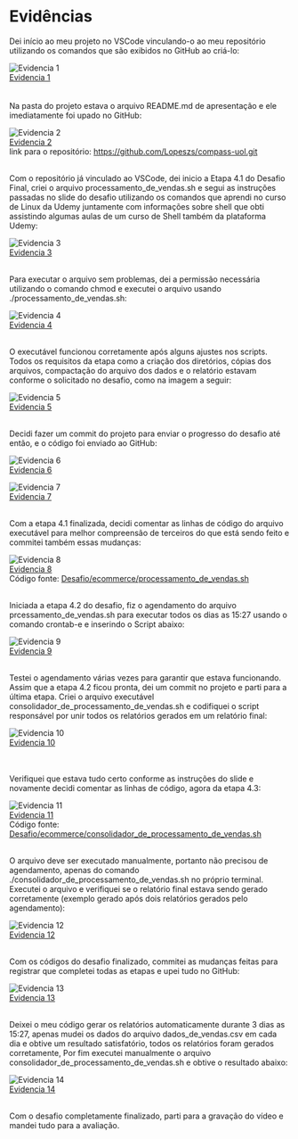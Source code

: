 # Evidências
Dei início ao meu projeto no VSCode vinculando-o ao meu repositório utilizando os comandos que são exibidos no GitHub ao criá-lo:

![Evidencia 1](evidencias/evidencia_1.webp)  
[Evidencia 1](evidencias/evidencia_1.webp)  
<br></br>
Na pasta do projeto estava o arquivo README.md de apresentação e ele imediatamente foi upado no GitHub:

![Evidencia 2](evidencias/evidencia_2.webp)  
[Evidencia 2](evidencias/evidencia_2.webp)  
link para o repositório: https://github.com/Lopeszs/compass-uol.git
<br></br>

Com o repositório já vinculado ao VSCode, dei inicio a Etapa 4.1 do Desafio Final, criei o arquivo processamento_de_vendas.sh e segui as instruções passadas no slide do desafio utilizando os comandos que aprendi no curso de Linux da Udemy juntamente com informações sobre shell que obti assistindo algumas aulas de um curso de Shell também da plataforma Udemy:

![Evidencia 3](evidencias/evidencia_3.webp)  
[Evidencia 3](evidencias/evidencia_3.webp)
<br></br>

Para executar o arquivo sem problemas, dei a permissão necessária utilizando o comando chmod e executei o arquivo usando ./processamento_de_vendas.sh:

![Evidencia 4](evidencias/evidencia_4.webp)  
[Evidencia 4](evidencias/evidencia_4.webp)
<br></br>

O executável funcionou corretamente após alguns ajustes nos scripts. Todos os requisitos da etapa como a criação dos diretórios, cópias dos arquivos, compactação do arquivo dos dados e o relatório estavam conforme o solicitado no desafio, como na imagem a seguir:

![Evidencia 5](evidencias/evidencia_5.webp)  
[Evidencia 5](evidencias/evidencia_5.webp)
<br></br>

Decidi fazer um commit do projeto para enviar o progresso do desafio até então, e o código foi enviado ao GitHub:

![Evidencia 6](evidencias/evidencia_6.webp)  
[Evidencia 6](evidencias/evidencia_6.webp)

![Evidencia 7](evidencias/evidencia_7.webp)  
[Evidencia 7](evidencias/evidencia_7.webp)
<br></br>

Com a etapa 4.1 finalizada, decidi comentar as linhas de código do arquivo executável para melhor compreensão de terceiros do que está sendo feito e commitei também essas mudanças:

![Evidencia 8](evidencias/evidencia_8.webp)  
[Evidencia 8](evidencias/evidencia_8.webp)  
Código fonte: [Desafio/ecommerce/processamento_de_vendas.sh](Desafio/ecommerce/processamento_de_vendas.sh)
<br></br>

Iniciada a etapa 4.2 do desafio, fiz o agendamento do arquivo prcessamento_de_vendas.sh para executar todos os dias as 15:27 usando o comando crontab-e e inserindo o Script abaixo:

![Evidencia 9](evidencias/evidencia_9.webp)  
[Evidencia 9](evidencias/evidencia_9.webp)
<br></br>

Testei o agendamento várias vezes para garantir que estava funcionando. Assim que a etapa 4.2 ficou pronta, dei um commit no projeto e parti para a última etapa. Criei o arquivo executável consolidador_de_processamento_de_vendas.sh e codifiquei o script responsável por unir todos os relatórios gerados em um relatório final:

![Evidencia 10](evidencias/evidencia_10.webp)  
[Evidencia 10](evidencias/evidencia_10.webp)  
<br></br>

Verifiquei que estava tudo certo conforme as instruções do slide e novamente decidi comentar as linhas de código, agora da etapa 4.3:

![Evidencia 11](evidencias/evidencia_11.webp)  
[Evidencia 11](evidencias/evidencia_11.webp)  
Código fonte: [Desafio/ecommerce/consolidador_de_processamento_de_vendas.sh](Desafio/ecommerce/consolidador_de_processamento_de_vendas.sh)
<br></br>

O arquivo deve ser executado manualmente, portanto não precisou de agendamento, apenas do comando ./consolidador_de_processamento_de_vendas.sh no próprio terminal. Executei o arquivo e verifiquei se o relatório final estava sendo gerado corretamente (exemplo gerado após dois relatórios gerados pelo agendamento):

![Evidencia 12](evidencias/evidencia_12.webp)  
[Evidencia 12](evidencias/evidencia_12.webp)
<br></br>

Com os códigos do desafio finalizado, commitei as mudanças feitas para registrar que completei todas as etapas e upei tudo no GitHub:

![Evidencia 13](evidencias/evidencia_13.webp)  
[Evidencia 13](evidencias/evidencia_13.webp)
<br></br>

Deixei o meu código gerar os relatórios automaticamente durante 3 dias as 15:27, apenas mudei os dados do arquivo dados_de_vendas.csv em cada dia e obtive um resultado satisfatório, todos os relatórios foram gerados corretamente, Por fim executei manualmente o arquivo consolidador_de_processamento_de_vendas.sh e obtive o resultado abaixo:

![Evidencia 14](evidencias/evidencia_14.webp)  
[Evidencia 14](evidencias/evidencia_14.webp)
<br></br>

Com o desafio completamente finalizado, parti para a gravação do vídeo e mandei tudo para a avaliação.
